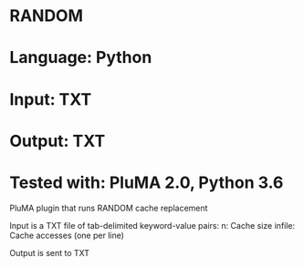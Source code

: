 # RANDOM
# Language: Python
# Input: TXT
# Output: TXT
# Tested with: PluMA 2.0, Python 3.6

PluMA plugin that runs RANDOM cache replacement

Input is a TXT file of tab-delimited keyword-value pairs:
n: Cache size
infile: Cache accesses (one per line)

Output is sent to TXT
